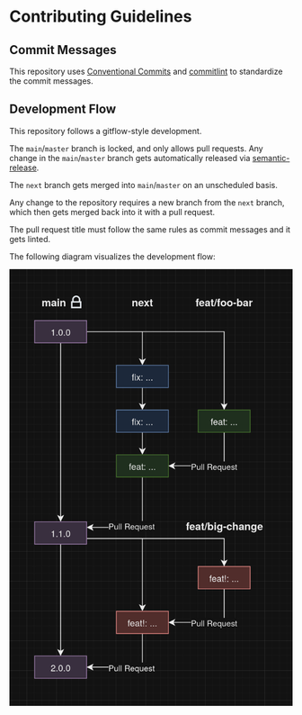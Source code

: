 # Contributing Guidelines

## Commit Messages

This repository uses [Conventional Commits](https://www.conventionalcommits.org/en/v1.0.0/) and [commitlint](https://commitlint.js.org)
to standardize the commit messages.

## Development Flow

This repository follows a gitflow-style development.

The `main`/`master` branch is locked, and only allows pull requests.
Any change in the `main`/`master` branch gets automatically released via [semantic-release](https://github.com/semantic-release/semantic-release).

The `next` branch gets merged into `main`/`master` on an unscheduled basis.

Any change to the repository requires a new branch from the `next` branch, which then gets merged back into it with a pull request.

The pull request title must follow the same rules as commit messages and it gets linted.

The following diagram visualizes the development flow:

![development flow](./.github/development-flow.png)
